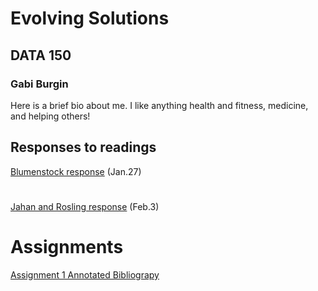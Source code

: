 # Evolving Solutions

## DATA 150

### Gabi Burgin

Here is a brief bio about me. I like anything health and fitness, medicine, and helping others!

## Responses to readings

[Blumenstock response](https://github.com/glburgin/workshop/blob/master/Blumenstock.md) (Jan.27)
#
[Jahan and Rosling response](https://github.com/glburgin/workshop/blob/master/Selim%20Jahan%20and%20Rosling%20Response.md) (Feb.3)

# Assignments

[Assignment 1 Annotated Bibliograpy](https://github.com/glburgin/workshop/blob/master/Assignment%201.md) 

